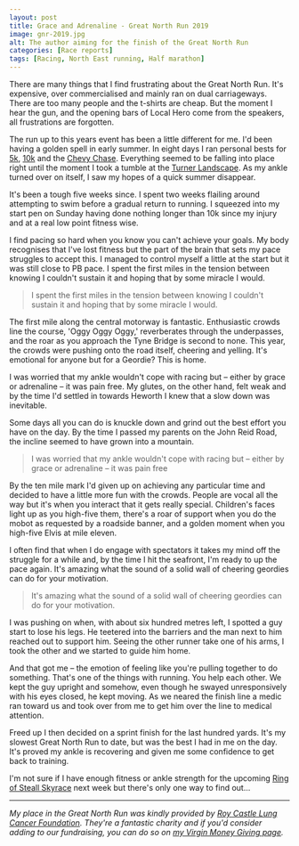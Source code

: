 ```yaml
---
layout: post
title: Grace and Adrenaline - Great North Run 2019
image: gnr-2019.jpg
alt: The author aiming for the finish of the Great North Run
categories: [Race reports]
tags: [Racing, North East running, Half marathon]
---
```

There are many things that I find frustrating about the Great North Run. It's expensive, over commercialised and mainly ran on dual carriageways. There are too many people and the t-shirts are cheap. But the moment I hear the gun, and the opening bars of Local Hero come from the speakers, all frustrations are forgotten.

The run up to this years event has been a little different for me. I'd been having a golden spell in early summer. In eight days I ran personal bests for [5k](https://theunforgivingminute.run/sunderland-5k-2019/), [10k](https://theunforgivingminute.run/pushing-the-redline-tynedale-10k-2019/) and the [Chevy Chase](https://theunforgivingminute.run/losing-the-plot-chevy-chase-2019/). Everything seemed to be falling into place right until the moment I took a tumble at the [Turner Landscape](https://theunforgivingminute.run/turner-landscape-2019/). As my ankle turned over on itself, I saw my hopes of a quick summer disappear.

It's been a tough five weeks since. I spent two weeks flailing around attempting to swim before a gradual return to running. I squeezed into my start pen on Sunday having done nothing longer than 10k since my injury and at a real low point fitness wise.

I find pacing so hard when you know you can't achieve your goals. My body recognises that I've lost fitness but the part of the brain that sets my pace struggles to accept this. I managed to control myself a little at the start but it was still close to PB pace. I spent the first miles in the tension between knowing I couldn't sustain it and hoping that by some miracle I would. 

>I spent the first miles in the tension between knowing I couldn't sustain it and hoping that by some miracle I would. 

The first mile along the central motorway is fantastic. Enthusiastic crowds line the course, 'Oggy Oggy Oggy,' reverberates through the underpasses, and the roar as you approach the Tyne Bridge is second to none. This year, the crowds were pushing onto the road itself, cheering and yelling. It's emotional for anyone but for a Geordie? This is home.

I was  worried that my ankle wouldn't cope with racing but – either by grace or adrenaline – it was pain free. My glutes, on the other hand, felt weak and by the time I'd settled in towards Heworth I knew that a slow down was inevitable.

Some days all you can do is knuckle down and grind out the best effort you have on the day. By the time I passed my parents on the John Reid Road, the incline seemed to have grown into a mountain.

>I was  worried that my ankle wouldn't cope with racing but – either by grace or adrenaline – it was pain free

By the ten mile mark I'd given up on achieving any particular time and decided to have a little more fun with the crowds. People are vocal all the way but it's when you interact that it gets really special. Children's faces light up as you high-five them, there's a roar of support when you do the mobot as requested by a roadside banner, and a golden moment when you high-five Elvis at mile eleven.

I often find that when I do engage with spectators it takes my mind off the struggle for a while and, by the time I hit the seafront, I'm ready to up the pace again. It's amazing what the sound of a solid wall of cheering geordies can do for your motivation.

>It's amazing what the sound of a solid wall of cheering geordies can do for your motivation.

I was pushing on when, with about six hundred metres left, I spotted a guy start to lose his legs. He teetered into the barriers and the man next to him reached out to support him. Seeing the other runner take one of his arms, I took the other and we started to guide him home. 

And that got me – the emotion of feeling like you're pulling together to do something. That's one of the things with running. You help each other. We kept the guy upright and somehow, even though he swayed unresponsively with his eyes closed, he kept moving. As we neared the finish line a medic ran toward us and took over from me to get him over the line to medical attention.

Freed up I then decided on a sprint finish for the last hundred yards. It's my slowest Great North Run to date, but was the best I had in me on the day. It's proved my ankle is recovering and given me some confidence to get back to training.

I'm not sure if I have enough fitness or ankle strength for the upcoming [Ring of Steall Skyrace](http://www.skylinescotland.com/ring-of-steall-skyrace/) next week but there's only one way to find out...

- - -

*My place in the Great North Run was kindly provided by [Roy Castle Lung Cancer Foundation](https://www.roycastle.org/). They're a fantastic charity and if you'd consider adding to our fundraising, you can do so on [my Virgin Money Giving page](https://uk.virginmoneygiving.com/PeteJobes).*
